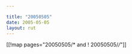 ```yaml
---

title: "20050505"
date: 2005-05-05
layout: rut
---
```


[[!map pages="20050505/* and ! 20050505/*/*"]]
